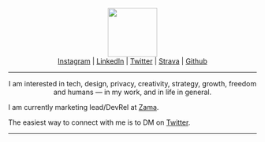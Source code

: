 <!-- Main header navigation -->
<p align="center">
  <img width="100" src="https://user-images.githubusercontent.com/5758427/201688444-0b5ca40b-d3b1-426a-a845-31aa0c303dcd.png"><br/>
  <a href="https://instagram.com/jeremyzacch">Instagram</a> | <a href="https://linkedin.com/in/jeremyzacch">LinkedIn</a> | <a href="https://twitter.com/jeremyzacch">Twitter</a> | <a href="https://www.strava.com/athletes/24102060">Strava</a> | <a href="https://github.com/zaccherinij">Github</a>
</p>
<!-- /Main header navigation -->

<hr/>

<p align="center">
I am interested in tech, design, privacy, creativity, strategy, growth, freedom and humans — in my work, and in life in general.

I am currently marketing lead/DevRel at <a href="https://github.com/zama-ai">Zama</a>.

The easiest way to connect with me is to DM on <a href="https://twitter.com/jeremyzacch">Twitter</a>.
</p>

<hr/>

